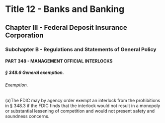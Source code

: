 
# Title 12 - Banks and Banking
## Chapter III - Federal Deposit Insurance Corporation
### Subchapter B - Regulations and Statements of General Policy
#### PART 348 - MANAGEMENT OFFICIAL INTERLOCKS
##### § 348.6 General exemption.
###### Exemption.

(a)The FDIC may by agency order exempt an interlock from the prohibitions in § 348.3 if the FDIC finds that the interlock would not result in a monopoly or substantial lessening of competition and would not present safety and soundness concerns.
